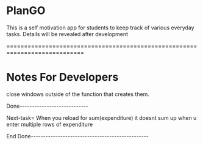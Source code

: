 # PlanGO
This is a self motivation app for students to keep track of various everyday tasks.
Details will be revealed after development



============================================================================

# Notes For Developers

close windows outside of the function that creates them.

Done----------------------------

Next-task= When you reload for sum(expenditure) it doesnt sum up when u enter multiple rows of expenditure

End Done------------------------------------------------
